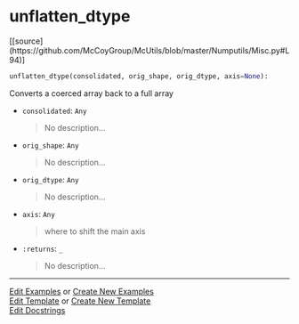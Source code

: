 # <a id="McUtils.Numputils.Misc.unflatten_dtype">unflatten_dtype</a>
<div class="docs-source-link" markdown="1">
[[source](https://github.com/McCoyGroup/McUtils/blob/master/Numputils/Misc.py#L94)]
</div>

```python
unflatten_dtype(consolidated, orig_shape, orig_dtype, axis=None): 
```
Converts a coerced array back to a full array
- `consolidated`: `Any`
    >No description...
- `orig_shape`: `Any`
    >No description...
- `orig_dtype`: `Any`
    >No description...
- `axis`: `Any`
    >where to shift the main axis
- `:returns`: `_`
    >No description... 



___

[Edit Examples](https://github.com/McCoyGroup/McUtils/edit/gh-pages/ci/examples/McUtils/Numputils/Misc/unflatten_dtype.md) or 
[Create New Examples](https://github.com/McCoyGroup/McUtils/new/gh-pages/?filename=ci/examples/McUtils/Numputils/Misc/unflatten_dtype.md) <br/>
[Edit Template](https://github.com/McCoyGroup/McUtils/edit/gh-pages/ci/docs/McUtils/Numputils/Misc/unflatten_dtype.md) or 
[Create New Template](https://github.com/McCoyGroup/McUtils/new/gh-pages/?filename=ci/docs/templates/McUtils/Numputils/Misc/unflatten_dtype.md) <br/>
[Edit Docstrings](https://github.com/McCoyGroup/McUtils/edit/master/Numputils/Misc.py#L94?message=Update%20Docs)